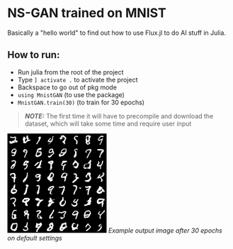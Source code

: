 # NS-GAN trained on MNIST
Basically a "hello world" to find out how to use Flux.jl to do AI stuff in Julia.

## How to run:
- Run julia from the root of the project
- Type `] activate .` to activate the project
- Backspace to go out of pkg mode
- `using MnistGAN` (to use the package)
- `MnistGAN.train(30)` (to train for 30 epochs)
> **_NOTE:_**  The first time it will have to precompile and download the dataset, which will take some time and require user input

![Image here](example.png)
_Example output image after 30 epochs on default settings_